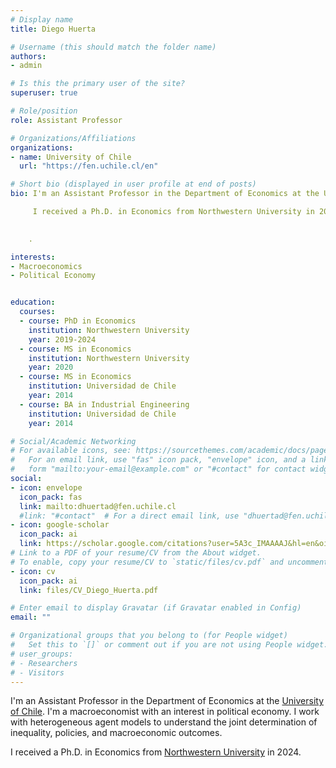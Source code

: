 ```yaml
---
# Display name
title: Diego Huerta

# Username (this should match the folder name)
authors:
- admin

# Is this the primary user of the site?
superuser: true

# Role/position
role: Assistant Professor

# Organizations/Affiliations
organizations:
- name: University of Chile
  url: "https://fen.uchile.cl/en"

# Short bio (displayed in user profile at end of posts)
bio: I'm an Assistant Professor in the Department of Economics at the University of Chile. I'm a macroeconomist with an interest in political economy. I work with heterogeneous agent models to understand the joint determination of inequality, policies, and macroeconomic outcomes.

     I received a Ph.D. in Economics from Northwestern University in 2024.
 

    .

interests:
- Macroeconomics
- Political Economy


education:
  courses:
  - course: PhD in Economics
    institution: Northwestern University
    year: 2019-2024
  - course: MS in Economics
    institution: Northwestern University
    year: 2020
  - course: MS in Economics
    institution: Universidad de Chile
    year: 2014
  - course: BA in Industrial Engineering
    institution: Universidad de Chile
    year: 2014

# Social/Academic Networking
# For available icons, see: https://sourcethemes.com/academic/docs/page-builder/#icons
#   For an email link, use "fas" icon pack, "envelope" icon, and a link in the
#   form "mailto:your-email@example.com" or "#contact" for contact widget.
social:
- icon: envelope
  icon_pack: fas
  link: mailto:dhuertad@fen.uchile.cl
  #link: "#contact"  # For a direct email link, use "dhuertad@fen.uchile.cl".
- icon: google-scholar
  icon_pack: ai
  link: https://scholar.google.com/citations?user=5A3c_IMAAAAJ&hl=en&oi=ao
# Link to a PDF of your resume/CV from the About widget.
# To enable, copy your resume/CV to `static/files/cv.pdf` and uncomment the lines below.
- icon: cv
  icon_pack: ai
  link: files/CV_Diego_Huerta.pdf

# Enter email to display Gravatar (if Gravatar enabled in Config)
email: ""

# Organizational groups that you belong to (for People widget)
#   Set this to `[]` or comment out if you are not using People widget.
# user_groups:
# - Researchers
# - Visitors
---
```


I'm an Assistant Professor in the Department of Economics at the  <a href="https://fen.uchile.cl/en"> University of Chile</a>. I'm a macroeconomist with an interest in political economy. I work with heterogeneous agent models to understand the joint determination of inequality, policies, and macroeconomic outcomes.

I received a Ph.D. in Economics from <a href="[https://fen.uchile.cl/en](https://www.economics.northwestern.edu/)"> Northwestern University</a> in 2024. 

 



